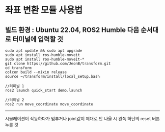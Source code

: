 # 좌표 변환 모듈 사용법
빌드 환경 : Ubuntu 22.04, ROS2 Humble
다음 순서대로 터미널에 입력할 것
---

    sudo apt update && sudo apt upgrade
    sudo apt install ros-humble-moveit
    sudo apt install ros-humble-moveit-*
    git clone https://github.com/JeonB/transform.git
    cd transform
    colcon build --mixin release
    source ~/transform/install/local_setup.bash
    
    //터미널 1
    ros2 launch quick_start demo.launch
    
    //터미널 2
    ros2 run move_coordinate move_coordinate
    
    
    
---
시뮬레이션이 작동하다가 멈추거나 joint값이 제대로 안 나올 시 왼쪽 하단의 reset 버튼 누를 것
    
